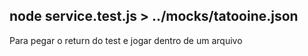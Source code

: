 ## node service.test.js > ../mocks/tatooine.json
Para pegar o return do test e jogar dentro de um arquivo